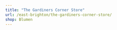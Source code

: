 ```yaml
---
title: "The Gardiners Corner Store"
url: /east-brighton/the-gardiners-corner-store/
shop: Blumen
---
```

